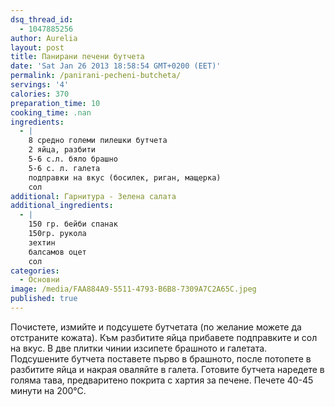 ```yaml
---
dsq_thread_id:
  - 1047885256
author: Aurelia
layout: post
title: Панирани печени бутчета
date: 'Sat Jan 26 2013 18:58:54 GMT+0200 (EET)'
permalink: /panirani-pecheni-butcheta/
servings: '4'
calories: 370
preparation_time: 10
cooking_time: .nan
ingredients:
  - |
    8 средно големи пилешки бутчета
    2 яйца, разбити
    5-6 с.л. бяло брашно
    5-6 с. л. галета
    подправки на вкус (босилек, риган, мащерка)
    сол
additional: Гарнитура - Зелена салата
additional_ingredients:
  - |
    150 гр. бейби спанак
    150гр. рукола
    зехтин
    балсамов оцет
    сол
categories:
  - Основни
image: /media/FAA884A9-5511-4793-B6B8-7309A7C2A65C.jpeg
published: true
---
```

Почистете, измийте и подсушете бутчетата (по желание можете да отстраните кожата). Към разбитите яйца прибавете подправките и сол на вкус. В две плитки чинии изсипете брашното и галетата. Подсушените бутчета поставете първо в брашното, после потопете в разбитите яйца и накрая оваляйте в галета. Готовите бутчета наредете в голяма тава, предваритено покрита с хартия за печене. Печете 40-45 минути на 200°С.
